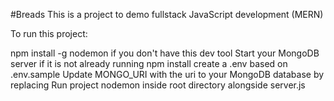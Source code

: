 #Breads
This is a project to demo fullstack JavaScript development (MERN)

To run this project:

npm install -g nodemon if you don't have this dev tool
Start your MongoDB server if it is not already running
npm install
create a .env based on .env.sample
Update MONGO_URI with the uri to your MongoDB database by replacing
Run project
nodemon inside root directory alongside server.js